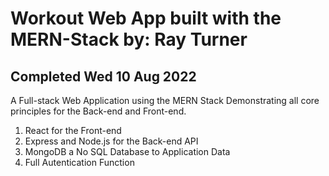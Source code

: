# Workout Web App built with the MERN-Stack by: Ray Turner
## Completed Wed 10 Aug 2022

A Full-stack Web Application using the MERN Stack
Demonstrating all core principles for the Back-end and Front-end.

1. React for the Front-end
2. Express and Node.js for the Back-end API
3. MongoDB a No SQL Database to Application Data
4. Full Autentication Function
